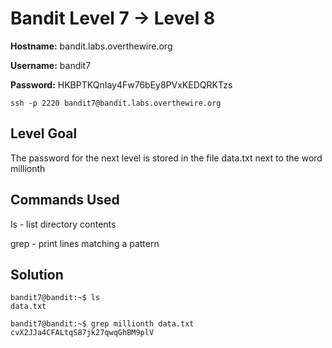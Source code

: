 # Bandit Level 7 → Level 8

**Hostname:** bandit.labs.overthewire.org

**Username:** bandit7

**Password:** HKBPTKQnIay4Fw76bEy8PVxKEDQRKTzs

```
ssh -p 2220 bandit7@bandit.labs.overthewire.org
```

## Level Goal

The password for the next level is stored in the file data.txt next to the word millionth

## Commands Used

ls - list directory contents

grep - print lines matching a pattern

## Solution

```
bandit7@bandit:~$ ls
data.txt
```
```
bandit7@bandit:~$ grep millionth data.txt
cvX2JJa4CFALtqS87jk27qwqGhBM9plV
```
